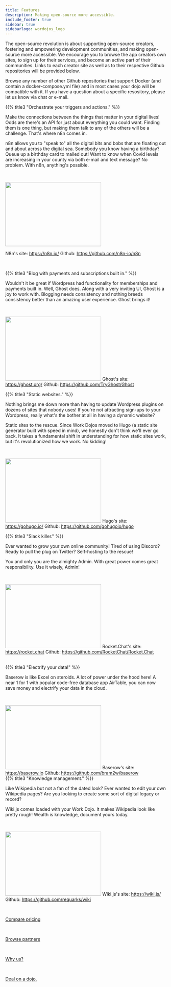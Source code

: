 ```yaml
---
title: Features
description: Making open-source more accessible.
include_footer: true
sidebar: true
sidebarlogo: wordojos_logo
---
```

The open-source revolution is about supporting open-source creators, fostering and empowering development communities, and making open-source more accessible.  We encourage you to browse the app creators own sites, to sign up for their services, and become an active part of their communities.  Links to each creator site as well as to their respective Github repositories will be provided below.  

Browse any number of other Github repositories that support Docker (and contain a docker-compose.yml file) and in most cases your dojo will be compatible with it.  If you have a question about a specific resository, please let us know via chat or e-mail.


{{% title3 "Orchestrate your triggers and actions." %}}

Make the connections between the things that matter in your digital lives!  Odds are there's an API for just about everything you could want.  Finding them is one thing, but making them talk to any of the others will be a challenge.  That's where n8n comes in.

n8n allows you to "speak to" all the digital bits and bobs that are floating out and about across the digital sea.  Somebody you know having a birthday?  Queue up a birthday card to mailed out!  Want to know when Covid levels are increasing in your county via both e-mail and text message?  No problem.  With n8n, anything's possible.

<br>


<img src="https://workmates.live/wp-content/uploads/2022/11/n8n-logo.png" 
     width="300" 
     height="200" />

N8n's site:  https://n8n.io/
Github:  https://github.com/n8n-io/n8n

<br>

{{% title3 "Blog with payments and subscriptions built in." %}}

Wouldn't it be great if Wordpress had functionality for memberships and payments built in.  Well, Ghost does.  Along with a very inviting UI, Ghost is a joy to work with.  Blogging needs consistency and nothing breeds consistency better than an amazing user experience.  Ghost brings it!

<br>

<img src="https://workmates.live/wp-content/uploads/2022/11/ghost-black-logo.png" 
     width="300" 
     height="200" />
Ghost's site:  https://ghost.org/
Github:  https://github.com/TryGhost/Ghost
<br>

{{% title3 "Static websites." %}}

Nothing brings me down more than having to update Wordpress plugins on dozens of sites that nobody uses!  If you're not attracting sign-ups to your Wordpress, really what's the bother at all in having a dynamic website?

Static sites to the rescue.  Since Work Dojos moved to Hugo (a static site generator built with speed in mind), we honestly don't think we'll ever go back.  It takes a fundamental shift in understanding for how static sites work, but it's revolutionized how we work.  No kidding!

<br>

<img src="https://workmates.live/wp-content/uploads/2022/11/hugo.png" 
     width="300" 
     height="200" />
Hugo's site:  https://gohugo.io/
Github:  https://github.com/gohugoio/hugo
<br>

{{% title3 "Slack killer." %}}

Ever wanted to grow your own online community!  Tired of using Discord?  Ready to pull the plug on Twitter?  Self-hosting to the rescue!

You and only you are the almighty Admin.  With great power comes great responsibility.  Use it wisely, Admin!

<br>

<img src="https://workmates.live/wp-content/uploads/2022/11/rocket.chat-logo.png" 
     width="300" 
     height="200" />
Rocket.Chat's site:  https://rocket.chat
Github:  https://github.com/RocketChat/Rocket.Chat    
<br>

{{% title3 "Electrify your data!" %}}

Baserow is like Excel on steroids.  A lot of power under the hood here!  A near 1 for 1 with popular code-free database app AirTable, you can now save money and electrify your data in the cloud.

<br>

<img src="https://workmates.live/wp-content/uploads/2022/11/baserow4.png" 
     width="300" 
     height="200" />
Baserow's site:  https://baserow.io
Github:  https://github.com/bram2w/baserow
<br>
{{% title3 "Knowledge management." %}}

Like Wikipedia but not a fan of the dated look?  Ever wanted to edit your own Wikipedia pages?  Are you looking to create some sort of digital legacy or record?

Wiki.js comes loaded with your Work Dojo.  It makes Wikipedia look like pretty rough!  Wealth is knowledge, document yours today.

<br>


<img src="https://workmates.live/wp-content/uploads/2022/11/wikijs.png" 
     width="300" 
     height="200" />
Wiki.js's site:  https://wiki.js/
Github:  https://github.com/requarks/wiki


 <br>

 <a href="https://workdojos.com/ghost">Compare pricing</a> 

  <br>

 <a href="https://workdojos.com/partners">Browse partners</a> 

 <br>

 <a href="https://workdojos.com/why">Why us?</a> 

 <br>

 [Deal on a dojo.](https://blog.workdojos.com/free-dojo)